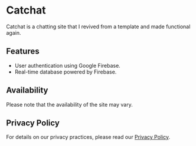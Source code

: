 # Catchat
Catchat is a chatting site that I revived from a template and made functional again.

## Features
- User authentication using Google Firebase.
- Real-time database powered by Firebase.

## Availability
Please note that the availability of the site may vary.

## Privacy Policy
For details on our privacy practices, please read our [Privacy Policy](https://github.com/teslakitty/catchat/blob/main/privacy.md).
